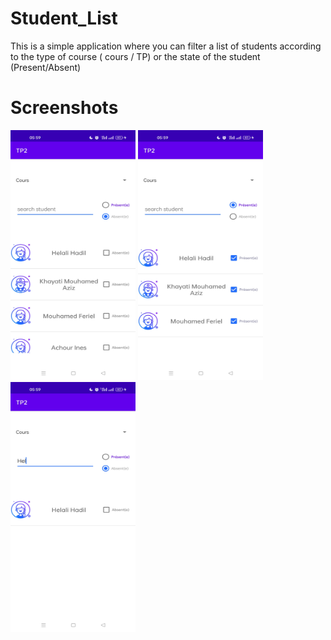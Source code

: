 # Student_List
This is a simple application where you can filter a list of students according to the type of course ( cours / TP) or the state of the student (Present/Absent)
# Screenshots
<p float="left">
<img  src="./ScreenShot1.jpg" width=200 height=400 >
<img  src="./ScreenShot2.jpg" width=200 height=400 >
<img  src="./ScreenShot3.jpg" width=200 height=400 >
</p>

